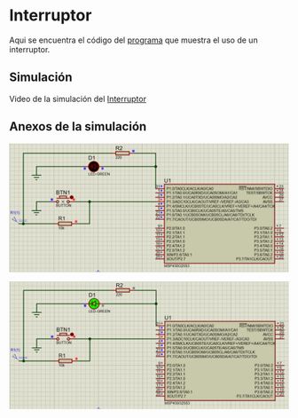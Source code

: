 # Interruptor

Aqui se encuentra el código del [programa](https://github.com/Edgar-La/Microcontroller-Architecture/blob/main/Interruptor/main.c) que muestra el uso de un interruptor.


## Simulación
Video de la simulación del [Interruptor](https://drive.google.com/file/d/1CGYp-S5bi7uoiFjizqp6zVGAyNDLKNOC/view?usp=sharing)


## Anexos de la simulación

![Interrup_01](https://github.com/Edgar-La/Microcontroller-Architecture/blob/main/Interruptor/Interrup_01.PNG)

![Interrup_02](https://github.com/Edgar-La/Microcontroller-Architecture/blob/main/Interruptor/Interrup_02.PNG)
